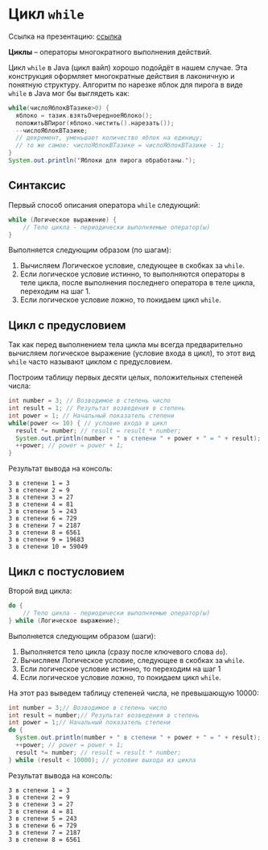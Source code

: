 # Цикл `while`

Ссылка на презентацию: [ссылка](https://github.com/ait-tr/cohort25/blob/main/basic_programming/lesson_13/while_loop.pdf)

**Циклы** – операторы многократного выполнения действий.

Цикл `while` в Java (цикл вайл) хорошо подойдёт в нашем случае. Эта конструкция оформляет многократные действия в лаконичную и понятную структуру. Алгоритм по нарезке яблок для пирога в виде `while` в Java мог бы выглядеть как:

```java
while(числоЯблокВТазике>0) {
  яблоко = тазик.взятьОчередноеЯблоко();
  положитьВПирог(яблоко.чистить().нарезать());
  --числоЯблокВТазике;
  // декремент, уменьшает количество яблок на единицу;
  // то же самое: числоЯблокВТазике = числоЯблокВТазике - 1;
}
System.out.println('Яблоки для пирога обработаны.');
```

## Синтаксис

Первый способ описания оператора `while` следующий:

```java
while (Логическое выражение) {
	// Тело цикла - периодически выполняемые оператор(ы)
}
```

Выполняется следующим образом (по шагам):
1. Вычисляем Логическое условие, следующее в скобках за `while`.
2. Если логическое условие истинно, то выполняются операторы в теле цикла, после выполнения последнего оператора в теле цикла, переходим на шаг 1.
3. Если логическое условие ложно, то покидаем цикл `while`.

## Цикл с предусловием

Так как перед выполнением тела цикла мы всегда предварительно вычисляем логическое выражение (условие входа в цикл), то этот вид `while` часто называют циклом с предусловием.

Построим таблицу  первых десяти целых, положительных степеней числа:

```java
int number = 3; // Возводимое в степень число
int result = 1; // Результат возведения в степень
int power = 1; // Начальный показатель степени
while(power <= 10) { // условие входа в цикл
  result *= number; // result = result * number;
  System.out.println(number + " в степени " + power + " = " + result);
  ++power; // power = power + 1;
}
```

Результат вывода на консоль:

```
3 в степени 1 = 3
3 в степени 2 = 9
3 в степени 3 = 27
3 в степени 4 = 81
3 в степени 5 = 243
3 в степени 6 = 729
3 в степени 7 = 2187
3 в степени 8 = 6561
3 в степени 9 = 19683
3 в степени 10 = 59049
```

## Цикл с постусловием

Второй вид цикла:

```java
do {
    // Тело цикла - периодически выполняемые оператор(ы)
} while (Логическое выражение);
```

Выполняется следующим образом (шаги):
1. Выполняется тело цикла (сразу после ключевого слова `do`).
2. Вычисляем Логическое условие, следующее в скобках за `while`.
3. Если логическое условие истинно, то переходим на шаг 1
4. Если логическое условие ложно, то покидаем цикл `while`.

На этот раз выведем таблицу степеней числа, не превышающую 10000:
```java
int number = 3;// Возводимое в степень число
int result = number;// Результат возведения в степень
int power = 1;// Начальный показатель степени
do {
  System.out.println(number + " в степени " + power + " = " + result);
  ++power; // power = power + 1;
  result *= number; // result = result * number;
} while (result < 10000); // условие выхода из цикла
```

Результат вывода на консоль:
```
3 в степени 1 = 3
3 в степени 2 = 9
3 в степени 3 = 27
3 в степени 4 = 81
3 в степени 5 = 243
3 в степени 6 = 729
3 в степени 7 = 2187
3 в степени 8 = 6561
```
